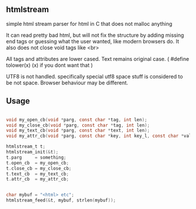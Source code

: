 htmlstream
------------

simple html stream parser for html in C that does not malloc anything

It can read pretty bad html, but will not fix the structure by adding missing end tags 
or guessing what the user wanted, like modern browsers do. 
It also does not close void tags like &lt;br&gt;

All tags and attributes are lower cased. Text remains original case.
( #define tolower(x) (x)  if you dont want that )

UTF8 is not handled. specifically special utf8 space stuff is considered to be not space.
Browser behaviour may be different.


Usage
-------

```C

void my_open_cb(void *parg, const char *tag, int len);
void my_close_cb(void *parg, const char *tag, int len);
void my_text_cb(void *parg, const char *text, int len);
void my_attr_cb(void *parg, const char *key, int key_l, const char *val, int val_l);

htmlstream_t t;
htmlstream_init(&t);
t.parg     = something;
t.open_cb  = my_open_cb;
t.close_cb = my_close_cb;
t.text_cb  = my_text_cb;
t.attr_cb  = my_attr_cb;


char mybuf = "<html> etc";
htmlstream_feed(&t, mybuf, strlen(mybuf));

```
